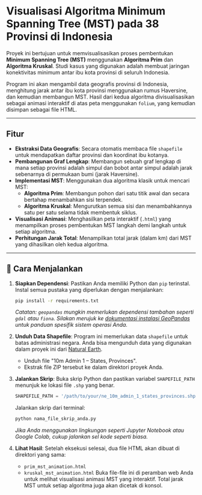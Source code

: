 # Visualisasi Algoritma Minimum Spanning Tree (MST) pada 38 Provinsi di Indonesia

Proyek ini bertujuan untuk memvisualisasikan proses pembentukan **Minimum Spanning Tree (MST)** menggunakan **Algoritma Prim** dan **Algoritma Kruskal**. Studi kasus yang digunakan adalah membuat jaringan konektivitas minimum antar ibu kota provinsi di seluruh Indonesia.

Program ini akan mengambil data geografis provinsi di Indonesia, menghitung jarak antar ibu kota provinsi menggunakan rumus Haversine, dan kemudian membangun MST. Hasil dari kedua algoritma divisualisasikan sebagai animasi interaktif di atas peta menggunakan `folium`, yang kemudian disimpan sebagai file HTML.

---

## Fitur

* **Ekstraksi Data Geografis**: Secara otomatis membaca file `shapefile` untuk mendapatkan daftar provinsi dan koordinat ibu kotanya.
* **Pembangunan Graf Lengkap**: Membangun sebuah graf lengkap di mana setiap provinsi adalah simpul dan bobot antar simpul adalah jarak sebenarnya di permukaan bumi (jarak Haversine).
* **Implementasi MST**: Menggunakan dua algoritma klasik untuk mencari MST:
    * **Algoritma Prim**: Membangun pohon dari satu titik awal dan secara bertahap menambahkan sisi terpendek.
    * **Algoritma Kruskal**: Mengurutkan semua sisi dan menambahkannya satu per satu selama tidak membentuk siklus.
* **Visualisasi Animasi**: Menghasilkan peta interaktif (`.html`) yang menampilkan proses pembentukan MST langkah demi langkah untuk setiap algoritma.
* **Perhitungan Jarak Total**: Menampilkan total jarak (dalam km) dari MST yang dihasilkan oleh kedua algoritma.

---

## 🚀 Cara Menjalankan

1.  **Siapkan Dependensi**:
    Pastikan Anda memiliki Python dan `pip` terinstal. Instal semua pustaka yang diperlukan dengan menjalankan:
    ```bash
    pip install -r requirements.txt
    ```
    *Catatan: `geopandas` mungkin memerlukan dependensi tambahan seperti `gdal` atau `fiona`. Silakan merujuk ke [dokumentasi instalasi GeoPandas](https://geopandas.org/en/stable/getting_started/install.html) untuk panduan spesifik sistem operasi Anda.*

2.  **Unduh Data Shapefile**:
    Program ini memerlukan data `shapefile` untuk batas administrasi negara. Anda bisa mengunduh data yang digunakan dalam proyek ini dari [Natural Earth](https://www.naturalearthdata.com/downloads/10m-cultural-vectors/10m-admin-1-states-provinces/).
    - Unduh file "10m Admin 1 – States, Provinces".
    - Ekstrak file ZIP tersebut ke dalam direktori proyek Anda.

3.  **Jalankan Skrip**:
    Buka skrip Python dan pastikan variabel `SHAPEFILE_PATH` menunjuk ke lokasi file `.shp` yang benar.
    ```python
    SHAPEFILE_PATH = '/path/to/your/ne_10m_admin_1_states_provinces.shp'
    ```
    Jalankan skrip dari terminal:
    ```bash
    python nama_file_skrip_anda.py
    ```
    *Jika Anda menggunakan lingkungan seperti Jupyter Notebook atau Google Colab, cukup jalankan sel kode seperti biasa.*

4.  **Lihat Hasil**:
    Setelah eksekusi selesai, dua file HTML akan dibuat di direktori yang sama:
    * `prim_mst_animation.html`
    * `kruskal_mst_animation.html`
    Buka file-file ini di peramban web Anda untuk melihat visualisasi animasi MST yang interaktif. Total jarak MST untuk setiap algoritma juga akan dicetak di konsol.
